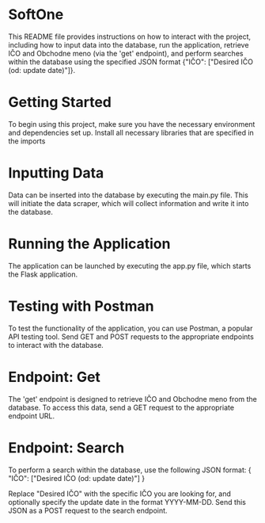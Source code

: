 # SoftOne
This README file provides instructions on how to interact with the project, including how to input data into the database, run the application, retrieve IČO and Obchodne meno (via the 'get' endpoint), and perform searches within the database using the specified JSON format {"IČO": ["Desired IČO (od: update date)"]}.        

# Getting Started
To begin using this project, make sure you have the necessary environment and dependencies set up. Install all necessary libraries that are specified in the imports

# Inputting Data
Data can be inserted into the database by executing the main.py file. This will initiate the data scraper, which will collect information and write it into the database.

# Running the Application
The application can be launched by executing the app.py file, which starts the Flask application.

# Testing with Postman
To test the functionality of the application, you can use Postman, a popular API testing tool. Send GET and POST requests to the appropriate endpoints to interact with the database.

# Endpoint: Get
The 'get' endpoint is designed to retrieve IČO and Obchodne meno from the database. To access this data, send a GET request to the appropriate endpoint URL.

# Endpoint: Search
To perform a search within the database, use the following JSON format:
{
    "IČO": ["Desired IČO (od: update date)"]
}

Replace "Desired IČO" with the specific IČO you are looking for, and optionally specify the update date in the format YYYY-MM-DD. Send this JSON as a POST request to the search endpoint.

